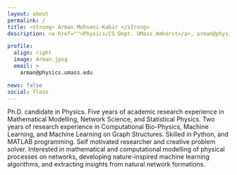 ```yaml
---
layout: about
permalink: /
title: <strong> Arman Mohseni-Kabir </strong>
description: <a href="">Physics/CS Dept. UMass Amherst</a>, arman@physics.umass.edu

profile:
  align: right
  image: Arman.jpeg
  email: >
    arman@physics.umass.edu

news: false
social: flase
---
```




Ph.D. candidate in Physics. Five years of academic research experience in Mathematical Modelling, Network Science, and Statistical Physics. Two years of research experience in Computational Bio-Physics, Machine Learning, and Machine Learning on Graph Structures. Skilled in Python, and MATLAB programming. Self motivated researcher and creative problem solver. Interested in  mathematical and computational modelling of physical processes on networks, developing nature-inspired machine learning algorithms, and extracting insights from natural network formations.
